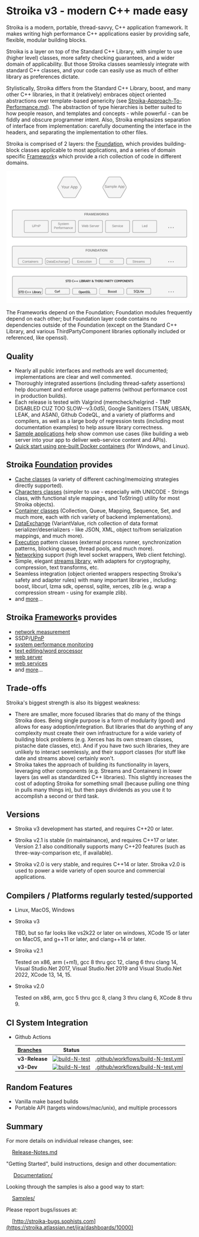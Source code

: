 ﻿# Stroika v3 - modern C++ made easy

Stroika is a modern, portable, thread-savvy, C++ application framework. It makes writing high performance C++ applications easier by providing safe, flexible, modular building blocks.

Stroika is a layer on top of the Standard C++ Library, with simpler to use (higher level) classes, more safety checking guarantees, and a wider domain of applicability. But those Stroika classes seamlessly integrate with standard C++ classes, and your code can easily use as much of either library as preferences dictate.

Stylistically, Stroika differs from the Standard C++ Library, boost, and many other C++ libraries, in that it (relatively) embraces object oriented abstractions over template-based genericity (see [Stroika-Approach-To-Performance.md](Documentation/Stroika-Approach-To-Performance.md)). The abstraction of type hierarchies is better suited to how people reason, and templates and concepts - while powerful - can be fiddly and obscure programmer intent. Also, Stroika emphasizes separation of interface from implementation: carefully documenting the interface in the headers, and separating the implementation to other files.

Stroika is comprised of 2 layers: the [Foundation](Library/Sources/Stroika/Foundation/), which provides building-block classes applicable to most applications, and a series of domain specific [Framework](Library/Sources/Stroika/Frameworks/)s which provide a rich collection of code in different domains.

![alt text](Documentation/Images/AppLayersBlockDiagram.png "Title")

The Frameworks depend on the Foundation; Foundation modules frequently depend on each other; but Foundation layer code contains no dependencies outside of the Foundation (except on the Standard C++ Library, and various ThirdPartyComponent libraries optionally included or referenced, like openssl).

## Quality

- Nearly all public interfaces and methods are well documented; implementations are clear and well commented.
- Thoroughly integrated assertions (including thread-safety assertions) help document and enforce usage patterns (without performance cost in production builds).
- Each release is tested with Valgrind (memcheck/helgrind - TMP DISABLED CUZ TOO SLOW--v3.0d5), Google Sanitizers (TSAN, UBSAN, LEAK, and ASAN), Github CodeQL, and a variety of platforms and compilers, as well as a large body of regression tests (including most documentation examples) to help assure library correctness.
- [Sample applications](Samples/) help show common use cases (like building a web server into your app to deliver web-service content and APIs).
- [Quick start using pre-built Docker containers](Documentation/Building%20Stroika.md#build-with-docker) (for Windows, and Linux).

## Stroika [Foundation](Library/Sources/Stroika/Foundation/) provides

- [Cache classes](Library/Sources/Stroika/Foundation/Cache/) (a variety of different caching/memoizing strategies directly supported).
- [Characters classes](Library/Sources/Stroika/Foundation/Characters/) (simpler to use - especially with UNICODE - Strings class, with functional style mappings, and ToString() utility for most Stroika objects).
- [Container classes](Library/Sources/Stroika/Foundation/Containers/) (Collection, Queue, Mapping, Sequence, Set, and much more, each with rich variety of backend implementations).
- [DataExchange](Library/Sources/Stroika/Foundation/DataExchange/) (VariantValue, rich collection of data format serializer/deserializers - like JSON, XML, object to/from serialization mappings, and much more).
- [Execution](Library/Sources/Stroika/Foundation/Execution/) pattern classes (external process runner, synchronization patterns, blocking queue, thread pools, and much more).
- [Networking](Library/Sources/Stroika/Foundation/IO/Network/) support (high level socket wrappers, Web client fetching).
- Simple, elegant [streams library](Library/Sources/Stroika/Foundation/Streams/), with adapters for cryptography, compression, text transforms, etc.
- Seamless integration (object oriented wrappers respecting Stroika's safety and adapter rules) with many important libraries , including: boost, libcurl, lzma sdk, openssl, sqlite, xerces, zlib (e.g. wrap a compression stream - using for example zlib).
- and [more](Library/Sources/Stroika/Foundation/)...

## Stroika [Framework](Library/Sources/Stroika/Frameworks/)s provides

- [network measurement](Library/Sources/Stroika/Frameworks/NetworkMonitor/)
- SSDP/[UPnP](Library/Sources/Stroika/Frameworks/UPnP/)
- [system performance monitoring](Library/Sources/Stroika/Frameworks/SystemPerformance/)
- [text editing/word processor](Library/Sources/Stroika/Frameworks/Led/)
- [web server](Library/Sources/Stroika/Frameworks/WebServer/)
- [web services](Library/Sources/Stroika/Frameworks/WebService/)
- and [more](Library/Sources/Stroika/Frameworks/)...

## Trade-offs

Stroika's biggest strength is also its biggest weakness:

- There are smaller, more focused libraries that do many of the things Stroika does. Being single purpose is a form of modularity (good) and allows for easy adoption/integration. But libraries that do anything of any complexity must create their own infrastructure for a wide variety of building block problems (e.g. Xerces has its own stream classes, pistache date classes, etc). And if you have two such libraries, they are unlikely to interact seemlessly, and their support classes (for stuff like date and streams above) certainly won't.
- Stroika takes the approach of building its functionality in layers, leveraging other components (e.g. Streams and Containers) in lower layers (as well as standardized C++ libraries). This slightly increases the cost of adopting Stroika for something small (because pulling one thing in pulls many things in), but then pays dividends as you use it to accomplish a second or third task.

## Versions

- Stroika v3 development has started, and requires C++20 or later.

- Stroika v2.1 is stable (in maintainance), and requires C++17 or later. Version 2.1 also conditionally supports many C++20 features (such as three-way-comparison etc, if available).

- Stroika v2.0 is very stable, and requires C++14 or later. Stroika v2.0 is used to power a wide variety of open source and commercial applications.

## Compilers / Platforms regularly tested/supported

- Linux, MacOS, Windows

- Stroika v3

  TBD, but so far looks like vs2k22 or later on windows, XCode 15 or later on MacOS, and g++11 or later, and clang++14 or later.

- Stroika v2.1

  Tested on x86, arm (+m1), gcc 8 thru gcc 12, clang 6 thru clang 14, Visual Studio.Net 2017, Visual Studio.Net 2019 and Visual Studio.Net 2022, XCode 13, 14, 15.

- Stroika v2.0

  Tested on x86, arm, gcc 5 thru gcc 8, clang 3 thru clang 6, XCode 8 thru 9.

## CI System Integration

- Github Actions

  | [Branches](https://github.com/SophistSolutions/Stroika) |                                                                                                                               Status                                                                                                                                |                                                                                                    |
  | :------------------------------------------------------ | :-----------------------------------------------------------------------------------------------------------------------------------------------------------------------------------------------------------------------------------------------------------------: | :------------------------------------------------------------------------------------------------- |
  | **v3-Release**                                        | [![build-N-test](https://github.com/SophistSolutions/Stroika/workflows/build-N-test/badge.svg?branch=v3-Release)](https://github.com/SophistSolutions/Stroika/actions?query=workflow%3Abuild-N-test+branch%3Av3-Release) | [.github/workflows/build-N-test.yml](.github/workflows/build-N-test.yml) |
  | **v3-Dev**                                            |           [![build-N-test](https://github.com/SophistSolutions/Stroika/actions/workflows/build-N-test.yml/badge.svg?branch=v3-Dev)](https://github.com/SophistSolutions/Stroika/actions?query=workflow%3Abuild-N-test+branch%3Av3-Dev)           | [.github/workflows/build-N-test.yml](.github/workflows/build-N-test.yml)         |

## Random Features

- Vanilla make based builds
- Portable API (targets windows/mac/unix), and multiple processors

## Summary

For more details on individual release changes, see:

&nbsp;&nbsp;&nbsp;&nbsp;[Release-Notes.md](Release-Notes.md)

"Getting Started", build instructions, design and other documentation:

&nbsp;&nbsp;&nbsp;&nbsp; [Documentation/](Documentation/)

Looking through the samples is also a good way to start:

&nbsp;&nbsp;&nbsp;&nbsp;[Samples/](Samples/)

Please report bugs/issues at:

&nbsp;&nbsp;&nbsp;&nbsp;[http://stroika-bugs.sophists.com](https://stroika.atlassian.net/jira/dashboards/10000)

